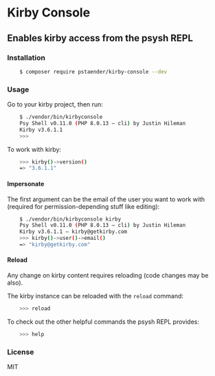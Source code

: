 # Kirby Console
## Enables kirby access from the psysh REPL

### Installation

```sh
    $ composer require pstaender/kirby-console --dev
```

### Usage

Go to your kirby project, then run:

```sh
    $ ./vendor/bin/kirbyconsole
    Psy Shell v0.11.0 (PHP 8.0.13 — cli) by Justin Hileman
    Kirby v3.6.1.1
    >>>
```

To work with kirby:

```sh
    >>> kirby()->version()
    => "3.6.1.1"
```

#### Impersonate

The first argument can be the email of the user you want to work with (required for permission-depending stuff like editing):

```sh
    $ ./vendor/bin/kirbyconsole kirby
    Psy Shell v0.11.0 (PHP 8.0.13 — cli) by Justin Hileman
    Kirby v3.6.1.1 – kirby@getkirby.com
    >>> kirby()->user()->email()
    => "kirby@getkirby.com"
```

#### Reload

Any change on kirby content requires reloading (code changes may be also).

The kirby instance can be reloaded with the `reload` command:

```sh
    >>> reload
```

To check out the other helpful commands the psysh REPL provides:

```sh
    >>> help
```

### License

MIT
